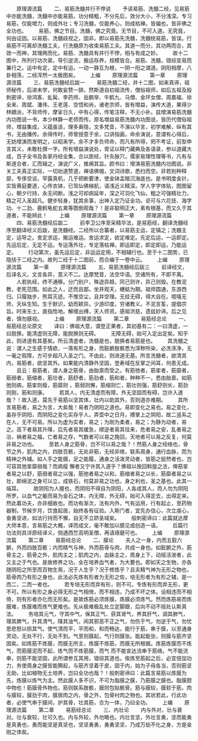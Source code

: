 <!-- { "loadSidebar": true } -->
　　原理源流篇
　　二、易筋洗髓并行不悖说
　　予读易筋、洗髓二经，见易筋中亦能洗髓，洗髓中亦能易筋，功分精粗，不分先后，效分大小，不分浅深。专习易筋，仅能增力，则成外壮；专习洗髓，仅能养心，则成枯禅。皆偏也，皆非佛之全功也。
　　易筋，佛之节目。洗髓，佛之究竟。无节目，不可入道。无究竟，何由证因。以易筋、洗髓歧视之，固非。即以易筋先洗髓，洗髓统易筋，皆误。行易筋不可离却洗髓工夫，行洗髓原为收束易筋工夫。其道一而分，其功两而合，其效一而神，其理两而化。易筋、洗髓具有并行不悖，相与有成之妙。
　　故十二图中，所列行功次弟，导引逆流，搬运存养，规模皆合。易筋、洗髓，错综变易而兼行之。运中有定，定中有运，一动一静互为根，一阴一阳之谓道。阴阳相摩，八卦相荡，二经浑然一太极图矣。
　　上编
　　原理源流篇
　　第一章
　　原理源流篇
　　三、易筋洗髓经后跋一
　　易筋洗髓二经，并十二图，如来真谛，祖师秘传，后进未学，何敢妄赞一辞。然斯道自初祖流传，僧俗祖师，如后五祖及般刺密谛，徐鸿客、虬髯、李药师、岳鹏举、牛鹤九、马僧、金环女僧、周嘉福、徐全来、周斌、潘伟、王老莲、空悟和尚，诸老宗师，皆有增益，演传大道，果得少林嫡派，不背师传，摩挲日久，中有心得，传笔注释，不无小补。兹增演易筋洗髓内功图说一书，本少林静一老师而传。原名增益易筋洗髓内功图说，皆历代僧俗祖师，增益集成，义蕴虽该，理多奥隐，文多梵音，不演以华言，初学难解，纵有其书，无由播传。余得传时，师曾授意于余，口讲指画，命余演说，意谓有心得后，无妨增演而发明之，以昭来学。余不才多负师命，而凡有所得，罔不考证，前型申言其义，未敢杜撰一字。所有增益演说处，胥证以释门藏典及各语录，参以道藏大成，百子全书及各家丹经全集，合以医经，针灸脉穴，儒家易理性理等书，凡有与斯道合者，汇而辑之，演说广义，推阐其旨。颜书曰：增演易筋洗髓内功图说。非关工夫真正实际，一切劝道赞道，禅语佛偈，文词诗歌，悉扫而空。非若别种释部，专侈空谈，罕露真机，几于把断要津，使金钵盂暗沉海底也。是书明度金针，实皆黄庭要道，心传衣钵，已驾仙佛梯航，语浅近义精深。学人字字体贴，图图留心，朝夕行持，永无间断。浅之可却病延年，深之可羽化飞仙，粗之可强精壮力，精之可入圣超凡。健步轻身，犹其余事，出神入定乃证全功。讵可与六花技、海字功、十二劲、鹿鹤龟蛇五禽等图倒观哉？！是非聪明正大，素有根基，而又久于其道者，不能辨此！
　　上编
　　原理源流篇
　　第一章
　　原理源流篇
　　四、易筋洗髓经后跋二
　　前李卫公序至采精华法，是易筋经，翻译洗髓经序至翻译经义后跋，是洗髓经。二经所以合纂者，以易筋主运，定镇之；洗髓主定，运导之。舍定求运，搬运难运。舍运求定，欲定难定。先定后运，一运即定。先运后定，无定不运。专运落外壮，专定落枯禅。即运即定，即定即运，乃能运定。
　　行动第次，虽先运后定，非运运定用，不相辅行也。至于十二图势，已隐括于二经之内。故列二经于十二图前，而合编于一卷中云。
　　上编
　　原理源流篇
　　第一章
　　原理源流篇
　　五、易筋洗髓经后跋三
　　前译经文，后译名义。文言各异，意义不二。达摩梵音，法空华语。空诸所有，不即不离。
　　人若执经，终不通移。分门别户，殊途异趋，同己则许，异己则毁。在教泥教，老死范围。如此之人，迂而且鄙。坐井观天，蟪蛄为期。祖师圆通，东游西归。只履独步，熊耳灭迹。不惟空尘，且并空理。无挂无碍，得大自在。噫嘻无师，天纵生知。生于默识，幼而颖异。少游印度，穷诸教义。不泥言筌，提倡宗旨。时来东土，直指性地。解缠出缚，天人师资。感祖洪慈，遗兹妙谛。后之见者，慎勿膜视。
　　上编
　　原理源流篇
　　第二章
　　易筋经总论
　　一、易筋经总论原文
　　译曰：佛祖大意，谓登正果者，其初基有二：一曰清虚，一曰脱换。能清虚则无障，能脱换则无碍。
　　无障无碍，始可入定出定矣。知乎此，则进道有其基矣。所云清虚者，洗髓是也，脱换者易筋是也。
　　其洗髓之说：谓人之生感于情欲，一落有形之身，而脏腑肢骸悉为滓秽所染，必洗涤净，无一毫之瑕障，方可步超凡入圣之门。不由此，则进道无基。所言洗髓者，欲清其内，易筋者，欲坚其外。如果能内清静外坚固，登寿域在反掌之间耳，何患无成。
　　且云：易筋者，谓人身之筋骨，由胎禀而受之。有筋弛者，筋挛者，筋靡者，筋弱者，筋缩者，筋壮者，筋舒者，筋劲者，筋和者，种种不一，悉由胎禀。如筋弛则病，筋挛则瘦，筋靡则 ，筋弱则懈，筋缩则亡，筋壮则强，筋舒则长，筋劲则刚，筋和则康。
　　若其人，内无清虚而有障，外无坚固而有碍，岂许入道哉？！故入道，莫先于易筋以坚其体，壮内以助其外，否则道亦难期。
　　其所言易筋者，易之为言，大矣哉！易者乃阴阳之道也。易即变化之易也。易之变化，虽存乎阴阳，而阴阳之变化实存乎人。弄壶中之日月，搏掌上之阴阳，故二竖系之在人，无不可易。所以为虚为实者，易之；为刚为柔者，易之；为静为动者，易之。高下者易其升降，后先者易其缓急，顺逆者易其往来，危者易之安，乱者易之治，祸者易之福，亡者易之存，气数者可以易之挽回，天地者可以易之反复，何莫非易之功也。
　　至若人身之筋骨，岂不可以易之哉？！然筋人身之经络也，骨节之外，肌肉之内，四肢百骸，无处非筋，无经非络，联系周身，通行血脉，而为精神之外辅。如人手之能摄，足之能履，通身之活泼灵动者，皆筋之挺然者也，岂可容其弛挛靡弱哉？而病瘦 懈者又宁许其入道乎？佛祖以挽回斡旋之法，俾筋挛者易之以舒，筋弱者易之以强，筋弛者易之以和，筋缩者易之以长，筋靡者易之以壮，即绵泥之身可以立，成铁石，何莫非易之功也，身之利也，圣之基也。此其一端耳。
　　故阴阳为人握也，而阴阳不得自为阴阳，人各成其人，而人勿为阴阳所罗。以血气之躯而易为金石之体，内无障，外无碍，始可入得定去，出得定来。然此着功夫，亦非细故也。而功有渐次，法有内外，气有运用，行有起止，至药物器制，节候岁月，饮食起居，始终各有征验。入斯门者，宜先办信心，次立虔心，奋勇坚进，如法行持而不懈，自无不立跻圣域矣。
　　般刺密谛曰：此篇就达摩大师本意，言易筋之大概，译而成文，毫不敢加以臆见或创造一语。
　　后篇行功法则具详原经译义，倘遇西竺高明圣僧，再请琢磨可也。
　　上编
　　原理源流篇
　　第二章
　　易筋经总论
　　二、膜论
　　夫人之一身，内而五脏六腑，外而四肢百骸；内而精气与神，外而筋骨与肉，共成一身也。如脏腑之外，筋骨主之，筋骨之外，肌肉主之；肌肉之内，血脉主之，周身上下，动摇活泼者，此又主之于气也。是故修养之功，全在培养血气者，为大要也。即如天之生物，亦各随阴阳之所至而百物生焉，况于人生乎？况于修炼乎？且夫精气神为无形之物也，筋骨肉乃有形之身也，此法必先炼有形者为无形之佐，培无形者为有形之辅，是一而二，二而一者也。
　　若专培无形而弃有形，则不可。专炼有形而弃无形，更不可。所以有形之身必得无形之气相倚，而不相违，乃成不坏之体。设相违而不相倚，则有形者亦化而无形矣。是故炼筋必须炼膜，炼膜必须炼气。然而炼筋易而炼膜难，炼膜难而炼气更难也。先从极难极乱处立定脚跟，后向不动不摇处认斯真法。
　　务培其元气，守其中气，保其正气、获其肾气，养其肝气，调其肺气，理其脾气，升其清气，降其浊气，闲其邪恶不正之气，勿伤于气，勿逆于气，勿忧思悲怒以损其气。使气清而平，平而和，和而畅达，能行于筋，串于膜，以至通身灵动，无处不行，无处不到。气至则膜起，气行则膜张。能起能张，则膜与筋齐坚固矣。如炼筋不炼膜，而膜无所主，炼膜不炼筋，而膜无所根据。炼筋炼膜而不炼气，而筋膜泥而不起，炼气而不炼筋膜，而气 而不能宣达流串于筋络。气不能流串，则筋不能坚固，此所谓参互其用，错综其道也。俟炼至筋起之后，必宜倍加功力，务使周身之膜皆能腾起，与筋齐坚着于皮，固于内，始为子母各当，否则筋坚无助，比如植物无土培养，岂曰全功也哉？！般刺密谛曰：此篇言易筋以炼膜为先，炼膜以炼气为主。然此膜人多不识，不可为脂膜之膜，乃筋膜之膜也。脂膜腔中物也！筋膜骨外物也。筋则联系肢骸，膜则包贴骸骨。筋与膜较，膜软于筋，肉与膜较，膜劲于肉，膜居肉之内，骨之外，包骨衬肉之物也。其状若此，行此功者，必使气串于膜间，护其骨，壮其筋，合为一体，乃曰全功。
　　上编
　　原理源流篇
　　第二章
　　易筋经总论
　　三、内壮论
　　内与外对，壮与衰对。壮与衰较，壮可久也。内与外较，外勿略也。内壮言坚，外壮言勇，坚而能勇是真勇也，勇而能坚是真坚也，坚坚勇勇，勇勇坚坚，乃成万劫不化之身，方是金刚之体矣。
